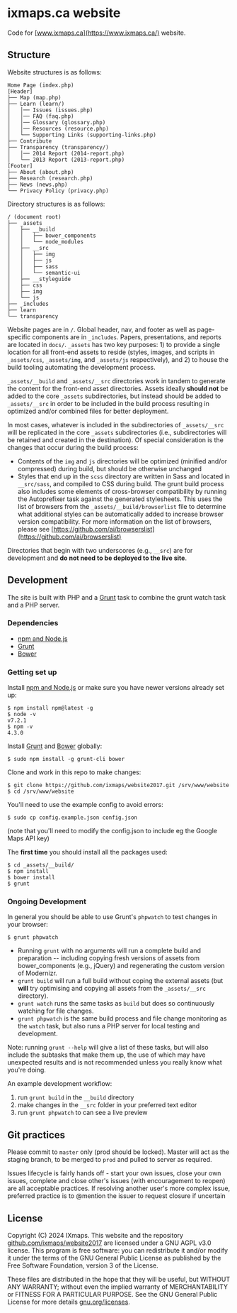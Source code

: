 # ixmaps.ca website

Code for [www.ixmaps.ca](https://www.ixmaps.ca/) website.

## Structure

Website structures is as follows:

```
Home Page (index.php)
[Header]
├── Map (map.php)
├── Learn (learn/)
│   │── Issues (issues.php)
│   │── FAQ (faq.php)
│   │── Glossary (glossary.php)
│   │── Resources (resource.php)
│   └── Supporting Links (supporting-links.php)
├── Contribute
├── Transparency (transparency/)
│   │── 2014 Report (2014-report.php)
│   └── 2013 Report (2013-report.php)
[Footer]
├── About (about.php)
├── Research (research.php)
├── News (news.php)
└── Privacy Policy (privacy.php)
```

Directory structures is as follows:

```
/ (document root)
├── _assets
│   ├── __build
│   │   ├── bower_components
│   │   └── node_modules
│   ├── __src
│   │   ├── img
│   │   ├── js
│   │   ├── sass
│   │   └── semantic-ui
│   ├── __styleguide
│   ├── css
│   ├── img
│   └── js
├── _includes
├── learn
└── transparency
```

Website pages are in `/`. Global header, nav, and footer as well as page-specific components are in `_includes`. Papers, presentations, and reports are located in `docs/`. `_assets` has two key purposes: 1) to provide a single location for all front-end assets to reside (styles, images, and scripts in `_assets/css`, `_assets/img`, and `_assets/js` respectively), and 2) to house the build tooling automating the development process.

`_assets/__build` and `_assets/__src` directories work in tandem to generate the content for the front-end asset directories. Assets ideally **should not** be added to the core `_assets` subdirectories, but instead should be added to `_assets/__src` in order to be included in the build process resulting in optimized and/or combined files for better deployment.

In most cases, whatever is included in the subdirectories of `_assets/__src` will be replicated in the core `_assets` subdirectories (i.e., subdirectories will be retained and created in the destination). Of special consideration is the changes that occur during the build process:

- Contents of the `img` and `js` directories will be optimized (minified and/or compressed) during build, but should be otherwise unchanged
- Styles that end up in the `scss` directory are written in Sass and located in `__src/sass`, and compiled to CSS during build. The grunt build process also includes some elements of cross-browser compatibility by running the Autoprefixer task against the generated stylesheets. This uses the list of browsers from the `_assets/__build/browserlist` file to determine what additional styles can be automatically added to increase browser version compatibility. For more information on the list of browsers, please see [https://github.com/ai/browserslist](https://github.com/ai/browserslist)

Directories that begin with two underscores (e.g., `__src`) are for development and **do not need to be deployed to the live site**.

## Development

The site is built with PHP and a [Grunt](http://gruntjs.com/) task to combine the grunt watch task and a PHP server.

### Dependencies

- [npm and Node.js](https://nodejs.org/en/download/)
- [Grunt](http://gruntjs.com/)
- [Bower](https://bower.io/)

### Getting set up

Install [npm and Node.js](https://nodejs.org/en/download/) or make sure you have newer versions already set up:

```
$ npm install npm@latest -g
$ node -v
v7.2.1
$ npm -v
4.3.0
```

Install [Grunt](http://gruntjs.com/) and [Bower](https://bower.io/) globally:

```
$ sudo npm install -g grunt-cli bower
```

Clone and work in this repo to make changes:

```
$ git clone https://github.com/ixmaps/website2017.git /srv/www/website
$ cd /srv/www/website
```

You'll need to use the example config to avoid errors:

```
$ sudo cp config.example.json config.json
```

(note that you'll need to modify the config.json to include eg the Google Maps API key)

The **first time** you should install all the packages used:

```
$ cd _assets/__build/
$ npm install
$ bower install
$ grunt
```

### Ongoing Development

In general you should be able to use Grunt's `phpwatch` to test changes in your browser:

```
$ grunt phpwatch
```

- Running `grunt` with no arguments will run a complete build and preparation -- including copying fresh versions of assets from bower_components (e.g., jQuery) and regenerating the custom version of Modernizr.
- `grunt build` will run a full build without coping the external assets (but **will** try optimising and copying all assets from the `_assets/__src` directory).
- `grunt watch` runs the same tasks as `build` but does so continuously watching for file changes.
- `grunt phpwatch` is the same build process and file change monitoring as the `watch` task, but also runs a PHP server for local testing and development.

Note: running `grunt --help` will give a list of these tasks, but will also include the subtasks that make them up, the use of which may have unexpected results and is not recommended unless you really know what you're doing.

An example development workflow:

1. run `grunt build` in the `__build` directory
1. make changes in the `__src` folder in your preferred text editor
1. run `grunt phpwatch` to can see a live preview

## Git practices

Please commit to `master` only (prod should be locked). Master will act as the staging branch, to be merged to `prod` and pulled to server as required.

Issues lifecycle is fairly hands off - start your own issues, close your own issues, complete and close other's issues (with encouragement to reopen) are all acceptable practices. If resolving another user's more complex issue, preferred practice is to @mention the issuer to request closure if uncertain

## License

Copyright (C) 2024 IXmaps.
This website and the repository [github.com/ixmaps/website2017](https://github.com/ixmaps/webite2017) are licensed under a GNU AGPL v3.0 license. This program is free software: you can redistribute it and/or modify it under the terms of the GNU General Public License as published by the Free Software Foundation, version 3 of the License.

These files are distributed in the hope that they will be useful, but WITHOUT ANY WARRANTY; without even the implied warranty of MERCHANTABILITY or FITNESS FOR A PARTICULAR PURPOSE. See the GNU General Public License for more details [gnu.org/licenses](https://gnu.org/licenses/agpl.html).
